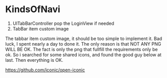# KindsOfNavi

1. UITabBarController pop the LoginView if needed 
2. TabBar item custom image

The tabbar item custom image, it should be too simple to implement it. Bad luck, I spent nearly a day to done it. The only reason is that NOT ANY PNG WILL BE OK. The fact is only the png that fullfill the requirements only be ok. So i searched for some shared icons, and found the good guy below at last. Then everything is OK. 

https://github.com/iconic/open-iconic
